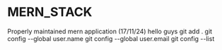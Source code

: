 # MERN_STACK

Properly maintained mern application (17/11/24)
hello guys
git add .
git config --global user.name
git config --global user.email
git config --list
